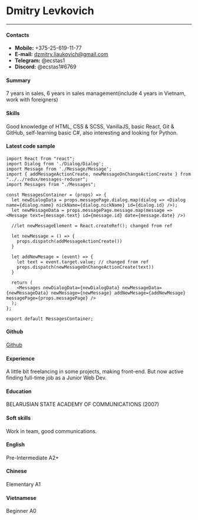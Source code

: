 # Dmitry Levkovich

---

#### Contacts

- **Mobile:** +375-25-619-11-77
- **E-mail:** dzmitry.liaukovich@gmail.com
- **Telegram:** @ecstas1
- **Discord:** @ecstas1#6769

#### Summary

7 years in sales, 6 years in sales management(include 4 years in Vietnam, work with foreigners)

#### Skills

Good knowledge of HTML, CSS & SCSS, VanillaJS, basic React, Git & GitHub, self-learning basic C#, also interesting and looking for Python.

#### Latest code sample

```
import React from "react";
import Dialog from './Dialog/Dialog';
import Message from './Message/Message';
import { addMessageActionCreate, newMessageOnChangeActionCreate } from "../../redux/messages-reduser";
import Messages from "./Messages";

const MessagesContainer = (props) => {
  let newDialogData = props.messagePage.dialog.map(dialog => <Dialog name={dialog.name} nickName={dialog.nickName} id={dialog.id} />);
  let newMessageData = props.messagePage.message.map(message => <Message text={message.text} id={message.id} date={message.date} />)

  //let newMessageElement = React.createRef(); changed from ref

  let newMessage = () => {
    props.dispatch(addMessageActionCreate())
  }

  let addNewMesage = (event) => {
    let text = event.target.value; // changed from ref
    props.dispatch(newMessageOnChangeActionCreate(text))
  }

  return (
    <Messages newDialogData={newDialogData} newMessageData={newMessageData} newMessage={newMessage} addNewMesage={addNewMesage} messagePage={props.messagePage} />
  );
};

export default MessagesContainer;
```

#### Github

[Github](https://github.com/dimonlev)

#### Experience

A little bit freelancing in some projects, making front-end. But now active finding full-time job as a Junior Web Dev.

#### Education

BELARUSIAN STATE ACADEMY OF COMMUNICATIONS (2007)

#### Soft skills

Work in team, good communications.

#### English

Pre-Intermediate A2+

#### Chinese

Elementary A1

#### Vietnamese

Beginner A0
